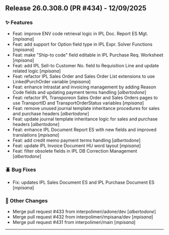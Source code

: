 ## Release 26.0.308.0 (PR #434) - 12/09/2025
### ✨ Features
  * Feat: improve ENV code retrieval logic in IPL Doc. Report ES Mgt. [*mpisana*]
  * Feat: add support for Option field type in IPL Expr. Solver Functions [*mpisana*]
  * Feat: make "Ship-to code" field editable in IPL Purchase Req. Worksheet [*mpisana*]
  * Feat: add IPL Sell-to Customer No. field to Requisition Line and update related logic [*mpisana*]
  * Feat: refactor IPL Sales Order and Sales Order List extensions to use LinkedPurchOrder variable [*mpisana*]
  * Feat: enhance Intrastat and invoicing management by adding Reason Code fields and updating payment terms handling [*albertodone*]
  * Feat: refactor IPL Transporeon Sales Order and Sales Orders pages to use TransportID and TransportOrderStatus variables [*mpisana*]
  * Feat: remove unused journal template inheritance procedures for sales and purchase headers [*albertodone*]
  * Feat: update journal template inheritance logic for sales and purchase headers [*albertodone*]
  * Feat: enhance IPL Document Report ES with new fields and improved translations [*mpisana*]
  * Feat: add credit memo payment terms handling [*albertodone*]
  * Feat: update IPL Invoice Document HU word layout [*mpisana*]
  * Feat: filter obsolete fields in IPL DB Correction Management [*albertodone*]

### 🪲 Bug Fixes
  * Fix: updates IPL Sales Document ES and  IPL Purchase Document ES [*mpisana*]

### 🔧 Other Changes
  * Merge pull request #433 from interpolimeri/adone/dev [*albertodone*]
  * Merge pull request #432 from interpolimeri/mpisana/dev [*mpisana*]
  * Merge pull request #431 from interpolimeri/main [*mpisana*]

---

